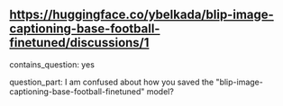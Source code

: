 ## https://huggingface.co/ybelkada/blip-image-captioning-base-football-finetuned/discussions/1

contains_question: yes

question_part: I am confused about how you saved the "blip-image-captioning-base-football-finetuned" model?
